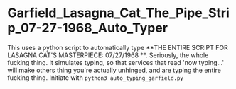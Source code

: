 # Garfield_Lasagna_Cat_The_Pipe_Strip_07-27-1968_Auto_Typer
This uses a python script to automatically type **THE ENTIRE SCRIPT FOR LASAGNA CAT'S MASTERPIECE: 07/27/1968 **.
Seriously, the whole fucking thing.
It simulates typing, so that services that read 'now typing...' will make others thing you're actually unhinged, and are typing the entire fucking thing.
Initiate with `python3 auto_typing_garfield.py`
